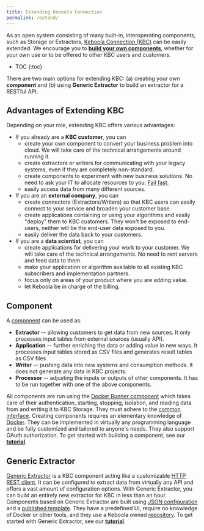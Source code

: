 ```yaml
---
title: Extending Keboola Connection
permalink: /extend/
---
```


As an open system consisting of many built-in, interoperating components,
such as Storage or Extractors, [Keboola Connection (KBC)](/overview/) can be easily extended.
We encourage you to [**build your own components**](/extend/component/tutorial), whether for
your own use or to be offered to other KBC users and customers.

* TOC
{:toc}

There are two main options for extending KBC: (a) creating your own **component** and (b) using **Generic 
Extractor** to build an extractor for a RESTful API.

## Advantages of Extending KBC

Depending on your role, extending KBC offers various advantages:

- If you already are a **KBC customer**, you can 
    - create your own component to convert your business problem into cloud. We will take care of the technical arrangements around running it.
    - create extractors or writers for communicating with your legacy systems, even if they are completely non-standard.
    - create components to experiment with new business solutions. No need to ask your IT to allocate resources to you. [Fail fast](https://en.wikipedia.org/wiki/Fail-fast#Business).
    - easily access data from many different sources.
- If you are an **external company**, you can
    - create connectors (Extractors/Writers) so that KBC users can easily connect to your service and broaden your customer base.
    - create applications containing or using your algorithms and easily "deploy" them to KBC customers. They won't be exposed to end-users, neither will be the end-user data exposed to you.
	- easily deliver the data back to your customers.
- If you are a **data scientist**, you can
    - create applications for delivering your work to your customer. We will take care of the technical arrangements. No need to rent servers and feed data to them.
    - make your application or algorithm available to all existing KBC subscribers and implementation partners.
    - focus only on areas of your product where you are adding value.
    - let Keboola be in charge of the billing.

## Component
A [component](/extend/component/) can be used as:

- **Extractor** -- allowing customers to get data from new sources. It only processes input tables from external sources (usually API).
- **Application** -- further enriching the data or adding value in new ways. It processes input tables stored as CSV files and generates result tables as CSV files.
- **Writer** -- pushing data into new systems and consumption methods. It does not generate any data in KBC projects.
- **Processor** -- adjusting the inputs or outputs of other components. It has to be run together with one of the above components.

All components are run using the [Docker Runner component](/extend/docker-runner/) which takes
care of their authentication, starting, stopping, isolation, and reading data from and writing it to KBC Storage. They must adhere to the
[common interface](/extend/common-interface/). Creating components requires an elementary knowledge of [Docker](https://www.docker.com/what-docker).
They can be implemented in virtually any programming language and be fully customized and tailored to anyone's needs.
They also support OAuth authorization. To get started with building a component, see our [**tutorial**](/extend/component/tutorial/).

## Generic Extractor
[Generic Extractor](/extend/generic-extractor/) is a KBC component acting like a
customizable [HTTP REST client](/extend/generic-extractor/tutorial/rest/). It can be configured to extract data from virtually
any API and offers a vast amount of configuration options. With Generic Extractor, you
can build an entirely new extractor for KBC in less than an hour. Components based on
Generic Extractor are built using [JSON configuration](/extend/generic-extractor/tutorial/) and a
[published template](/extend/generic-extractor/publish/). They have a predefined UI, require no knowledge of Docker or
other tools, and they use a Keboola owned [repository](https://github.com/keboola/kbc-ui-templates/). To get started with Generic Extractor,
see our [**tutorial**](/extend/generic-extractor/tutorial/).
